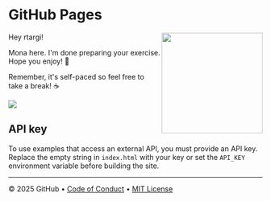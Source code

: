 # GitHub Pages

<img src="https://octodex.github.com/images/Professortocat_v2.png" align="right" height="200px" />

Hey rtargi!

Mona here. I'm done preparing your exercise. Hope you enjoy! 💚

Remember, it's self-paced so feel free to take a break! ☕️

[![](https://img.shields.io/badge/Go%20to%20Exercise-%E2%86%92-1f883d?style=for-the-badge&logo=github&labelColor=197935)](https://github.com/rtargi/skills-github-pages/issues/1)

## API key

To use examples that access an external API, you must provide an API key. Replace the empty string in `index.html` with your key or set the `API_KEY` environment variable before building the site.

---

&copy; 2025 GitHub &bull; [Code of Conduct](https://www.contributor-covenant.org/version/2/1/code_of_conduct/code_of_conduct.md) &bull; [MIT License](https://gh.io/mit)


